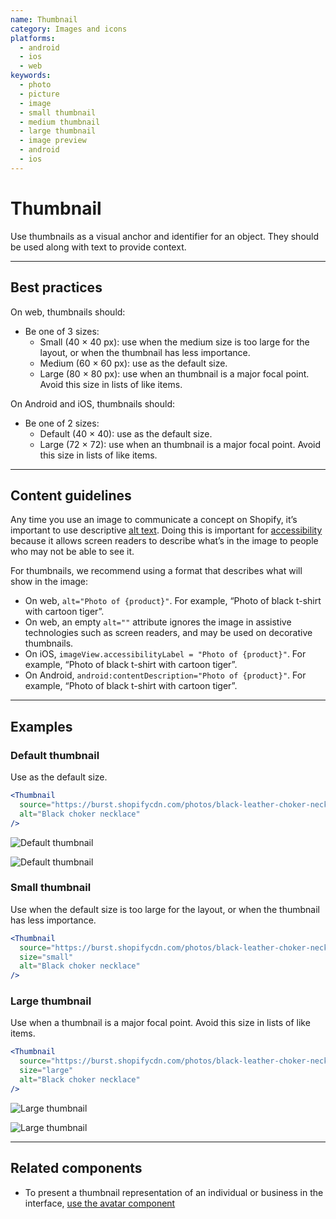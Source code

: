 ```yaml
---
name: Thumbnail
category: Images and icons
platforms:
  - android
  - ios
  - web
keywords:
  - photo
  - picture
  - image
  - small thumbnail
  - medium thumbnail
  - large thumbnail
  - image preview
  - android
  - ios
---
```


# Thumbnail

Use thumbnails as a visual anchor and identifier for an object. They should be used along with text to provide context.

---

## Best practices

On web, thumbnails should:

- Be one of 3 sizes:
  - Small (40 × 40 px): use when the medium size is too large for the layout, or when the thumbnail has less importance.
  - Medium (60 × 60 px): use as the default size.
  - Large (80 × 80 px): use when an thumbnail is a major focal point. Avoid this size in lists of like items.

On Android and iOS, thumbnails should:

- Be one of 2 sizes:
  - Default (40 × 40): use as the default size.
  - Large (72 × 72): use when an thumbnail is a major focal point. Avoid this size in lists of like items.

---

## Content guidelines

Any time you use an image to communicate a concept on Shopify, it’s important to use descriptive [alt text](/content/alternative-text). Doing this is important for [accessibility](/guides/accessibility) because it allows screen readers to describe what’s in the image to people who may not be able to see it.

For thumbnails, we recommend using a format that describes what will show in the image:

- On web, `alt="Photo of {product}"`. For example, “Photo of black t-shirt with cartoon tiger”.
- On web, an empty `alt=""` attribute ignores the image in assistive technologies such as screen readers, and may be used on decorative thumbnails.
- On iOS, `imageView.accessibilityLabel = "Photo of {product}"`. For example, “Photo of black t-shirt with cartoon tiger”.
- On Android, `android:contentDescription="Photo of {product}"`. For example, “Photo of black t-shirt with cartoon tiger”.

---

## Examples

### Default thumbnail

Use as the default size.

```jsx
<Thumbnail
  source="https://burst.shopifycdn.com/photos/black-leather-choker-necklace_373x@2x.jpg"
  alt="Black choker necklace"
/>
```

<!-- content-for: android -->

![Default thumbnail](components/Thumbnail/android/default.png)

<!-- /content-for -->

<!-- content-for: ios -->

![Default thumbnail](components/Thumbnail/ios/default.png)

<!-- /content-for -->

### Small thumbnail

<!-- example-for: web -->

Use when the default size is too large for the layout, or when the thumbnail has less importance.

```jsx
<Thumbnail
  source="https://burst.shopifycdn.com/photos/black-leather-choker-necklace_373x@2x.jpg"
  size="small"
  alt="Black choker necklace"
/>
```

### Large thumbnail

Use when a thumbnail is a major focal point. Avoid this size in lists of like items.

```jsx
<Thumbnail
  source="https://burst.shopifycdn.com/photos/black-leather-choker-necklace_373x@2x.jpg"
  size="large"
  alt="Black choker necklace"
/>
```

<!-- content-for: android -->

![Large thumbnail](components/Thumbnail/android/large.png)

<!-- /content-for -->

<!-- content-for: ios -->

![Large thumbnail](components/Thumbnail/ios/large.png)

<!-- /content-for -->

---

## Related components

- To present a thumbnail representation of an individual or business in the interface, [use the avatar component](/components/images-and-icons/avatar)
